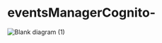 # eventsManagerCognito-
![Blank diagram (1)](https://github.com/user-attachments/assets/ec1104b8-f0ff-4cc0-a462-ed82e16b05b9)
